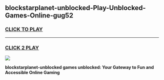 
## blockstarplanet-unblocked-Play-Unblocked-Games-Online-gug52
<h3>
<a href="https://premium76.site?title=blockstarplanet-unblocked&ref=25A">CLICK TO PLAY</a></h3>
<hr>

<h3>
<a href="https://premium76.site?title=blockstarplanet-unblocked&ref=25A">CLICK 2 PLAY</a>
  
</h3>

<a href="https://premium76.site?title=blockstarplanet-unblocked&ref=25A"><img src="https://clearcache.store/games.png"></a>


**blockstarplanet-unblocked games unblocked: Your Gateway to Fun and Accessible Online Gaming**
